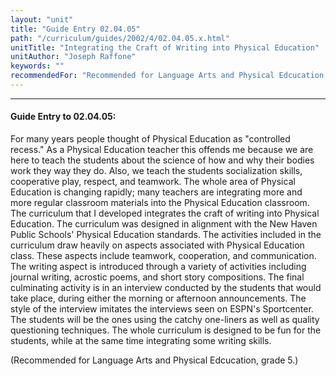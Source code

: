 ```yaml
---
layout: "unit"
title: "Guide Entry 02.04.05"
path: "/curriculum/guides/2002/4/02.04.05.x.html"
unitTitle: "Integrating the Craft of Writing into Physical Education"
unitAuthor: "Joseph Raffone"
keywords: ""
recommendedFor: "Recommended for Language Arts and Physical Edcucation, grade 5."
---
```

<body>
<hr/>
<h4>
Guide Entry to 02.04.05:
</h4>
<p>
For many years people thought of Physical Education as "controlled recess." As a Physical Education teacher this offends me because we are here to teach the students about the science of how and why their bodies work they way they do. Also, we teach the students socialization skills, cooperative play, respect, and teamwork. The whole area of Physical Education is changing rapidly; many teachers are integrating more and more regular classroom materials into the Physical Education classroom. The curriculum that I developed integrates the craft of writing into Physical Education. The curriculum was designed in alignment with the New Haven Public Schools' Physical Education standards. The activities included in the curriculum draw heavily on aspects associated with Physical Education class. These aspects include teamwork, cooperation, and communication. The writing aspect is introduced through a variety of activities including journal writing, acrostic poems, and short story compositions. The final culminating activity is in an interview conducted by the students that would take place, during either the morning or afternoon announcements. The style of the interview imitates the interviews seen on ESPN's Sportcenter. The students will be the ones using the catchy one-liners as well as quality questioning techniques. The whole curriculum is designed to be fun for the students, while at the same time integrating some writing skills.
</p>
<p>
(Recommended for Language Arts and Physical Edcucation, grade 5.)
</p>
</body>